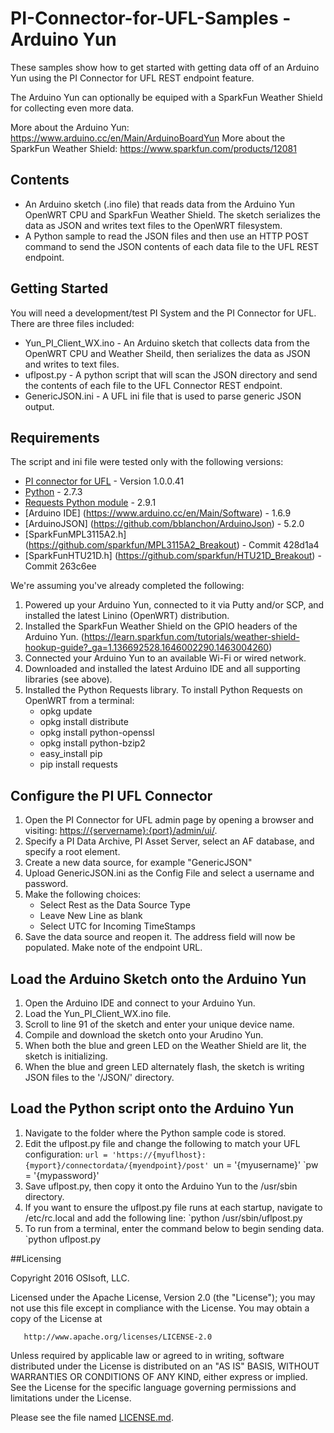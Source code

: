 # PI-Connector-for-UFL-Samples - Arduino Yun

These samples show how to get started with getting data off of an Arduino Yun using the PI Connector for UFL REST endpoint feature.

The Arduino Yun can optionally be equiped with a SparkFun Weather Shield for collecting even more data.

More about the Arduino Yun: https://www.arduino.cc/en/Main/ArduinoBoardYun
More about the SparkFun Weather Shield: https://www.sparkfun.com/products/12081

## Contents

* An Arduino sketch (.ino file) that reads data from the Arduino Yun OpenWRT CPU and SparkFun Weather Shield. The sketch serializes the data as JSON and writes text files to the OpenWRT filesystem.
* A Python sample to read the JSON files and then use an HTTP POST command to send the JSON contents of each data file to the UFL REST endpoint.

## Getting Started

You will need a development/test PI System and the PI Connector for UFL. There are three files included:
* Yun_PI_Client_WX.ino - An Arduino sketch that collects data from the OpenWRT CPU and Weather Sheild, then serializes the data as JSON and writes to text files.
* uflpost.py - A python script that will scan the JSON directory and send the contents of each file to the UFL Connector REST endpoint.
* GenericJSON.ini - A UFL ini file that is used to parse generic JSON output.

## Requirements

The script and ini file were tested only with the following versions:
* [PI connector for UFL](https://techsupport.osisoft.com/Products/PI-Interfaces-and-PI-Connectors/PI-Connector-for-UFL/) - Version 1.0.0.41
* [Python](https://docs.python.org/2.7/) - 2.7.3
* [Requests Python module](https://pypi.python.org/pypi/requests) - 2.9.1
* [Arduino IDE] (https://www.arduino.cc/en/Main/Software) - 1.6.9
* [ArduinoJSON] (https://github.com/bblanchon/ArduinoJson) - 5.2.0
* [SparkFunMPL3115A2.h] (https://github.com/sparkfun/MPL3115A2_Breakout) - Commit 428d1a4
* [SparkFunHTU21D.h] (https://github.com/sparkfun/HTU21D_Breakout) - Commit 263c6ee

We're assuming you've already completed the following:
1. Powered up your Arduino Yun, connected to it via Putty and/or SCP, and installed the latest Linino (OpenWRT) distribution.
2. Installed the SparkFun Weather Shield on the GPIO headers of the Arduino Yun. (https://learn.sparkfun.com/tutorials/weather-shield-hookup-guide?_ga=1.136692528.1646002290.1463004260)
3. Connected your Arduino Yun to an available Wi-Fi or wired network.
4. Downloaded and installed the latest Arduino IDE and all supporting libraries (see above).
5. Installed the Python Requests library. To install Python Requests on OpenWRT from a terminal:
	* opkg update
	* opkg install distribute
	* opkg install python-openssl
	* opkg install python-bzip2
	* easy_install pip
	* pip install requests

## Configure the PI UFL Connector
1. Open the PI Connector for UFL admin page by opening a browser and visiting: [https://{servername}:{port}/admin/ui/](https://{servername}:{port}/admin/ui/).
2. Specify a PI Data Archive, PI Asset Server, select an AF database, and specify a root element.
3. Create a new data source, for example "GenericJSON"
4. Upload GenericJSON.ini as the Config File and select a username and password.
5. Make the following choices:
    * Select Rest as the Data Source Type
    * Leave New Line as blank
    * Select UTC for Incoming TimeStamps
6. Save the data source and reopen it. The address field will now be populated. Make note of the endpoint URL.

## Load the Arduino Sketch onto the Arduino Yun
1. Open the Arduino IDE and connect to your Arduino Yun.
2. Load the Yun_PI_Client_WX.ino file.
3. Scroll to line 91 of the sketch and enter your unique device name.
4. Compile and download the sketch onto your Arudino Yun.
5. When both the blue and green LED on the Weather Shield are lit, the sketch is initializing.
6. When the blue and green LED alternately flash, the sketch is writing JSON files to the '/JSON/' directory.

## Load the Python script onto the Arduino Yun
1. Navigate to the folder where the Python sample code is stored.
2. Edit the uflpost.py file and change the following to match your UFL configuration:
	`url = 'https://{myuflhost}:{myport}/connectordata/{myendpoint}/post'
	`un = '{myusername}'
	`pw = '{mypassword}'
3. Save uflpost.py, then copy it onto the Arduino Yun to the /usr/sbin directory.
4. If you want to ensure the uflpost.py file runs at each startup, navigate to /etc/rc.local and add the following line:
	`python /usr/sbin/uflpost.py
5. To run from a terminal, enter the command below to begin sending data.
    `python uflpost.py

##Licensing

Copyright 2016 OSIsoft, LLC.

   Licensed under the Apache License, Version 2.0 (the "License");
   you may not use this file except in compliance with the License.
   You may obtain a copy of the License at

       http://www.apache.org/licenses/LICENSE-2.0

   Unless required by applicable law or agreed to in writing, software
   distributed under the License is distributed on an "AS IS" BASIS,
   WITHOUT WARRANTIES OR CONDITIONS OF ANY KIND, either express or implied.
   See the License for the specific language governing permissions and
   limitations under the License.
   
Please see the file named [LICENSE.md](LICENSE.md).
